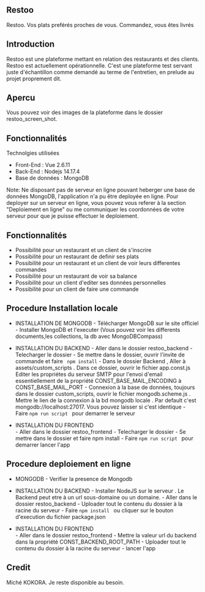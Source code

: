 
## Restoo 
  Restoo. Vos plats preférés proches de vous. Commandez, vous êtes livrés
  
  

## Introduction
Restoo est une plateforme mettant en relation des restaurants et des clients.
Restoo est actuellement opérationnelle.
C'est une plateforme test servant juste d'échantillon comme demandé  au terme de l'entretien, en prelude au projet proprement dit.

## Apercu 
Vous pouvez voir des images de la plateforme dans le dossier restoo_screen_shot.

## Fonctionnalités

Technolgies utilisées 

- Front-End : Vue 2.6.11
- Back-End : Nodejs 14.17.4
- Base de données : MongoDB 

Note: Ne disposant pas de serveur en ligne pouvant heberger une base de données MongoDB, l'application n'a pu être deployée en ligne.
Pour deployer sur un serveur en ligne, vous pouvez vous referer à la section "Deploiement en ligne" ou me communiquer les coordonnées de votre serveur pour que je puisse effectuer le deploiement.

## Fonctionnalités

- Possibilité pour un restaurant et un client de s'inscrire
- Possibilité pour un restaurant de definir ses plats 
- Possibilité pour un restaurant et un client de voir leurs differentes commandes
- Possibilité pour un restaurant de voir sa balance 
- Possibilité pour un client d'editer ses données personnelles
- Possibilité pour un client de faire une commande 

 
## Procedure Installation locale 
* INSTALLATION DE MONGODB
        - Télécharger MongoDB sur le site officiel
        - Installer MongoDB  et l'executer
        (Vous pouvez voir les differents documents,les collections, la db avec MongoDBCompass)

* INSTALLATION DU BACKEND 
        - Aller dans le dossier restoo_backend
        - Telecharger le dossier
        - Se mettre dans le dossier, ouvrir l'invite de commande  et faire  ```  npm install ```
        - Dans le dossier Backend , Aller à assets/custom_scripts . Dans ce dossier, ouvrir le  fichier app.const.js Editer les propriétes du serveur SMTP pour l'envoi d'email essentiellement de la propriété CONST_BASE_MAIL_ENCODING  à CONST_BASE_MAIL_PORT 
        - Connexion à la base de données, toujours dans le dossier custom_scripts, ouvrir le fichier mongodb.scheme.js . Mettre le lien de la connexion à la bd mongodb locale . Par default c'est mongodb://localhost:27017. Vous pouvez laisser si c'est identique
        - Faire  ```npm run script ``` pour demarrer le serveur


* INSTALLATION DU FRONTEND  
        - Aller dans le dossier restoo_frontend
        - Telecharger le dossier
        - Se mettre dans le dossier et faire npm install
        - Faire  ```npm run script ``` pour demarrer lancer l'app


## Procedure deploiement en ligne 
 * MONGODB
        - Verifier la presence de Mongodb

 * INSTALLATION DU BACKEND 
        - Installer NodeJS sur le serveur . Le Backend peut etre à un url sous-domaine ou un domaine. 
        - Aller dans le dossier restoo_backend
        - Uploader tout le contenu du dossier à la racine du serveur 
        - Faire  ``` npm install  ``` ou cliquer sur le bouton d'execution du fichier package.json


 * INSTALLATION DU FRONTEND  
        - Aller dans le dossier restoo_frontend
        - Mettre la valeur url du backend dans la propriété  CONST_BACKEND_ROOT_PATH
        - Uploader tout le contenu du dossier à la racine du serveur
        - lancer l'app

## Credit 
Miché KOKORA.
Je reste disponible au besoin.

